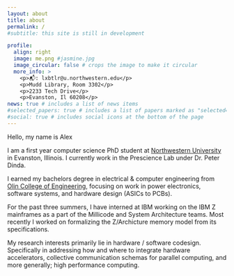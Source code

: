 ```yaml
---
layout: about
title: about
permalink: /
#subtitle: this site is still in development

profile:
  align: right
  image: me.png #jasmine.jpg
  image_circular: false # crops the image to make it circular
  more_info: >
    <p>📬: lxbtlr@u.northwestern.edu</p>
    <p>Mudd Library, Room 3302</p>
    <p>2233 Tech Drive</p>
    <p>Evanston, Il 60208</p>
news: true # includes a list of news items
#selected_papers: true # includes a list of papers marked as "selected={true}"
#social: true # includes social icons at the bottom of the page
---
```


Hello, my name is Alex

I am a first year computer science PhD student at [Northwestern University](https://www.northwestern.edu/) in Evanston, Illinois. I currently work in the Prescience Lab under Dr. Peter Dinda.

I earned my bachelors degree in electrical & computer engineering from [Olin College of Engineering](https://www.olin.edu), focusing on work in power electronics, software systems, and hardware design (ASICs to PCBs).

For the past three summers, I have interned at IBM working on the IBM Z mainframes as a part of the Millicode and System Architecture teams. Most recently I worked on formalizing the Z/Archicture memory model from its specifications.

My research interests primarily lie in hardware / software codesign. Specifically in addressing how and where to integrate hardware accelerators, collective communication schemas for parallel computing, and more generally; high performance computing.

